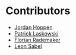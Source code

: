 # Contributors

- [Jordan Hoppen](https://orcid.org/0009-0002-4555-4763)
- [Patrick Laskowski](https://orcid.org/0009-0001-4212-8657)
- [Florian Rademaker](https://orcid.org/0009-0009-6705-5165)
- [Leon Sabel](https://orcid.org/0009-0002-7154-2870)
